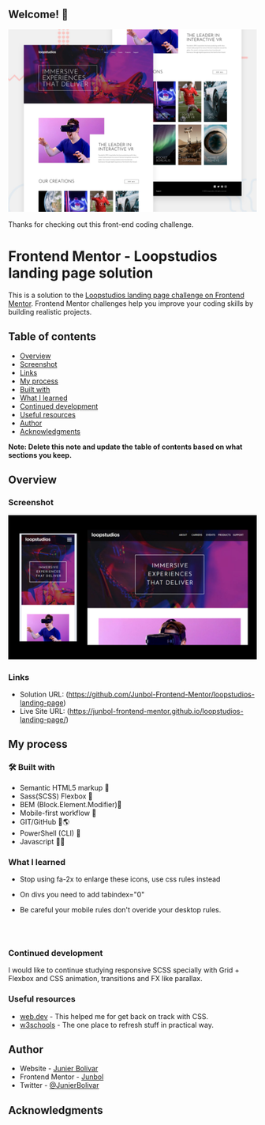 ## Welcome! 👋

![Design preview for the Loopstudios landing page coding challenge](./design/desktop-preview.jpg)

Thanks for checking out this front-end coding challenge.

# Frontend Mentor - Loopstudios landing page solution

This is a solution to the [Loopstudios landing page challenge on Frontend Mentor](https://www.frontendmentor.io/challenges/loopstudios-landing-page-N88J5Onjw). Frontend Mentor challenges help you improve your coding skills by building realistic projects.

## Table of contents

- [Overview](#overview)
- [Screenshot](#screenshot)
- [Links](#links)
- [My process](#my-process)
- [Built with](#built-with)
- [What I learned](#what-i-learned)
- [Continued development](#continued-development)
- [Useful resources](#useful-resources)
- [Author](#author)
- [Acknowledgments](#acknowledgments)

**Note: Delete this note and update the table of contents based on what sections you keep.**

## Overview

### Screenshot

![](./assets/images/screenshot.jpg)

### Links

- Solution URL: (https://github.com/Junbol-Frontend-Mentor/loopstudios-landing-page)
- Live Site URL: (https://junbol-frontend-mentor.github.io/loopstudios-landing-page/)

## My process

### 🛠 Built with

- Semantic HTML5 markup 🧾
- Sass(SCSS) Flexbox 🎨
- BEM (Block.Element.Modifier)🧾
- Mobile-first workflow 📱
- GIT/GitHub 🧾🌎
- PowerShell (CLI) 🧾
- Javascript 🤖🚀

### What I learned

- Stop using fa-2x to enlarge these icons, use css rules instead

- On divs you need to add tabindex="0"

- Be careful your mobile rules don't overide your desktop rules.

```



```

### Continued development

I would like to continue studying responsive SCSS specially with Grid + Flexbox and CSS animation, transitions and FX like parallax.

### Useful resources

- [web.dev](https://web.dev/learn/css) - This helped me for get back on track with CSS.
- [w3schools](https://www.w3schools.com/css/default.asp) - The one place to refresh stuff in practical way.

## Author

- Website - [Junier Bolivar](https://www.bolivarcreativedesign.com)
- Frontend Mentor - [Junbol](https://www.frontendmentor.io/profile/Junbol)
- Twitter - [@JunierBolivar](https://www.twitter.com/@JunierBolivar)

## Acknowledgments
